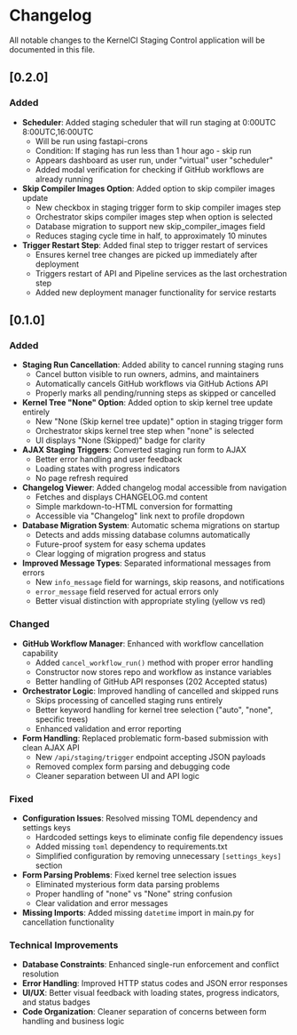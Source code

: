 # Changelog

All notable changes to the KernelCI Staging Control application will be documented in this file.

## [0.2.0]

### Added

- **Scheduler**: Added staging scheduler that will run staging at 0:00UTC 8:00UTC,16:00UTC
  - Will be run using fastapi-crons
  - Condition: If staging has run less than 1 hour ago - skip run
  - Appears dashboard as user run, under "virtual" user "scheduler"
  - Added modal verification for checking if GitHub workflows are already running
- **Skip Compiler Images Option**: Added option to skip compiler images update
  - New checkbox in staging trigger form to skip compiler images step
  - Orchestrator skips compiler images step when option is selected
  - Database migration to support new skip_compiler_images field
  - Reduces staging cycle time in half, to approximately 10 minutes
- **Trigger Restart Step**: Added final step to trigger restart of services
  - Ensures kernel tree changes are picked up immediately after deployment
  - Triggers restart of API and Pipeline services as the last orchestration step
  - Added new deployment manager functionality for service restarts

## [0.1.0]

### Added
- **Staging Run Cancellation**: Added ability to cancel running staging runs
  - Cancel button visible to run owners, admins, and maintainers
  - Automatically cancels GitHub workflows via GitHub Actions API
  - Properly marks all pending/running steps as skipped or cancelled
- **Kernel Tree "None" Option**: Added option to skip kernel tree update entirely
  - New "None (Skip kernel tree update)" option in staging trigger form
  - Orchestrator skips kernel tree step when "none" is selected
  - UI displays "None (Skipped)" badge for clarity
- **AJAX Staging Triggers**: Converted staging run form to AJAX
  - Better error handling and user feedback
  - Loading states with progress indicators
  - No page refresh required
- **Changelog Viewer**: Added changelog modal accessible from navigation
  - Fetches and displays CHANGELOG.md content
  - Simple markdown-to-HTML conversion for formatting
  - Accessible via "Changelog" link next to profile dropdown
- **Database Migration System**: Automatic schema migrations on startup
  - Detects and adds missing database columns automatically
  - Future-proof system for easy schema updates
  - Clear logging of migration progress and status
- **Improved Message Types**: Separated informational messages from errors
  - New `info_message` field for warnings, skip reasons, and notifications
  - `error_message` field reserved for actual errors only
  - Better visual distinction with appropriate styling (yellow vs red)

### Changed
- **GitHub Workflow Manager**: Enhanced with workflow cancellation capability
  - Added `cancel_workflow_run()` method with proper error handling
  - Constructor now stores repo and workflow as instance variables
  - Better handling of GitHub API responses (202 Accepted status)
- **Orchestrator Logic**: Improved handling of cancelled and skipped runs
  - Skips processing of cancelled staging runs entirely
  - Better keyword handling for kernel tree selection ("auto", "none", specific trees)
  - Enhanced validation and error reporting
- **Form Handling**: Replaced problematic form-based submission with clean AJAX API
  - New `/api/staging/trigger` endpoint accepting JSON payloads
  - Removed complex form parsing and debugging code
  - Cleaner separation between UI and API logic

### Fixed
- **Configuration Issues**: Resolved missing TOML dependency and settings keys
  - Hardcoded settings keys to eliminate config file dependency issues
  - Added missing `toml` dependency to requirements.txt
  - Simplified configuration by removing unnecessary `[settings_keys]` section
- **Form Parsing Problems**: Fixed kernel tree selection issues
  - Eliminated mysterious form data parsing problems
  - Proper handling of "none" vs "None" string confusion
  - Clear validation and error messages
- **Missing Imports**: Added missing `datetime` import in main.py for cancellation functionality

### Technical Improvements
- **Database Constraints**: Enhanced single-run enforcement and conflict resolution
- **Error Handling**: Improved HTTP status codes and JSON error responses
- **UI/UX**: Better visual feedback with loading states, progress indicators, and status badges
- **Code Organization**: Cleaner separation of concerns between form handling and business logic